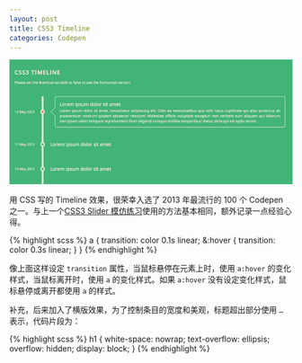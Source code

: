 ```yaml
---
layout: post
title: CSS3 Timeline
categories: Codepen
---
```


[![CSS3 Timeline](/upload/2013/codepen-2.jpg)](http://codepen.io/P233/pen/lGewF)

用 CSS 写的 Timeline 效果，很荣幸入选了 2013 年最流行的 100 个 Codepen 之一。与上一个[CSS3 Slider 模仿练习](http://cdpn.io/HGdir)使用的方法基本相同，额外记录一点经验心得。

{% highlight scss %}
a {
  transition: color 0.1s linear;
  &:hover {
    transition: color 0.3s linear;
  }
}
{% endhighlight %}

像上面这样设定 `transition` 属性，当鼠标悬停在元素上时，使用 `a:hover` 的变化样式，当鼠标离开时，使用 `a` 的变化样式。如果 `a:hover` 没有设定变化样式，鼠标悬停或离开都使用 `a` 的样式。

补充，后来加入了横版效果，为了控制条目的宽度和美观，标题超出部分使用 `…` 表示，代码片段为：

{% highlight scss %}
h1 {
  white-space: nowrap;
  text-overflow: ellipsis;
  overflow: hidden;
  display: block;
}
{% endhighlight %}

